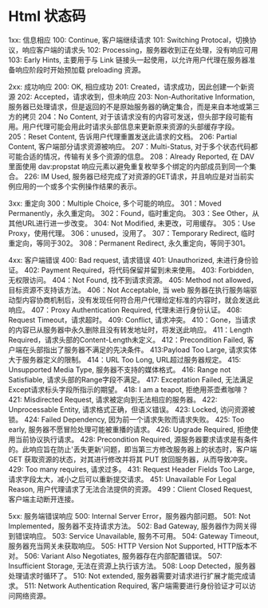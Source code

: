 # Html 状态码
1xx: 信息相应
100: Continue, 客户端继续请求
101: Switching Protocal，切换协议，响应客户端的请求头
102: Processing，服务器收到正在处理，没有响应可用
103: Early Hints, 主要用于与 Link 链接头一起使用，以允许用户代理在服务器准备响应阶段时开始预加载 preloading 资源。

 

2xx: 成功响应
200: OK, 相应成功
201: Created，请求成功，因此创建一个新资源
202: Accepted，请求收到，但未响应
203: Non-Authoritative Information, 服务器已处理请求，但是返回的不是原始服务器的确定集合，而是来自本地或第三方的拷贝
204：No Content, 对于该请求没有的内容可发送，但头部字段可能有用。用户代理可能会用此时请求头部信息来更新原来资源的头部缓存字段。
205：Reset Content, 告诉用户代理重置发送此请求的文档。
206: Partial Content, 客户端部分请求资源被响应。
207：Multi-Status, 对于多个状态代码都可能合适的情况，传输有关多个资源的信息。
208：Already Reported, 在 DAV 里面使用 dav:propstat 响应元素以避免重复枚举多个绑定的内部成员到同一个集合。
226: IM Used, 服务器已经完成了对资源的GET请求，并且响应是对当前实例应用的一个或多个实例操作结果的表示。
 

3xx: 重定向
300：Multiple Choice, 多个可能的响应。
301：Moved Permanently，永久重定向。
302：Found，临时重定向。
303：See Other，从其他URL进行进一步改变。
304: Not Modified, 未更改，可用缓存。
305：Use Proxy，使用代理。
306：unused，没用了。
307：Temporary Redirect, 临时重定向，等同于302。
308：Permanent Redirect, 永久重定向，等同于301。
 

4xx: 客户端错误
400: Bad request, 请求错误
401: Unauthorized, 未进行身份验证。
402: Payment Required，将代码保留并留到未来使用。
403: Forbidden, 无权限访问。
404：Not Found, 找不到请求资源。
405: Method not allowed，目标资源不支持该方法。
406：Not Acceptable, 当 web 服务器在执行服务端驱动型内容协商机制后，没有发现任何符合用户代理给定标准的内容时，就会发送此响应。
407：Proxy Authentication Required, 代理未进行身份认证。
408: Request Timeout，请求超时。
409: Conflict, 请求冲突。
410：Gone，当请求的内容已从服务器中永久删除且没有转发地址时，将发送此响应。
411：Length Required，请求头部的Content-Length未定义。
412：Precondition Failed, 客户端在头部指出了服务器不满足的先决条件。
413:Payload Too Large, 请求实体大于服务器定义的限制。
414：URL Too Long, URL超过服务器规定。
415: Unsupported Media Type, 服务器不支持的媒体格式。
416: Range not Satisfiable, 请求头部的Range字段不满足。
417: Exceptation Failed, 无法满足Except请求标头字段所指示的期望。
418: I am a teapot, 拒绝用茶壶煮咖啡？
421: Misdirected Request, 请求被定向到无法相应的服务器。
422: Unprocessable Entity, 请求格式正确，但语义错误。
423: Locked, 访问资源被锁。
424: Failed Dependency, 因为前一个请求失败而请求失败。
425: Too early, 服务器不愿冒险处理可能被重播的请求。
426: Upgrade Required, 拒绝使用当前协议执行请求。
428: Precondition Required, 源服务器要求请求是有条件的。此响应旨在防止'丢失更新'问题，即当第三方修改服务器上的状态时，客户端 GET 获取资源的状态，对其进行修改并将其 PUT 放回服务器，从而导致冲突。
429: Too many requires, 请求过多。
431: Request Header Fields Too Large, 请求字段太大，减小之后可以重新提交请求。
451: Unavailable For Legal Reason, 用户代理请求了无法合法提供的资源。
499：Client Closed Request, 客户端主动断开连接。
 

5xx: 服务端错误响应
500: Internal Server Error，服务器内部问题。
501: Not Implemented，服务器不支持请求方法。
502: Bad Gateway, 服务器作为网关得到错误响应。
503: Service Unavailable, 服务不可用。
504: Gateway Timeout, 服务器充当网关未获取响应。
505: HTTP Version Not Supported, HTTP版本不对。
506: Variant Also Negotiates, 服务器存在内部配置错误。
507: Insufficient Storage, 无法在资源上执行该方法。
508: Loop Detected，服务器处理请求时循环了。
510: Not extended, 服务器需要对请求进行扩展才能完成请求。
511: Network Authentication Required, 客户端需要进行身份验证才可以访问网络资源。